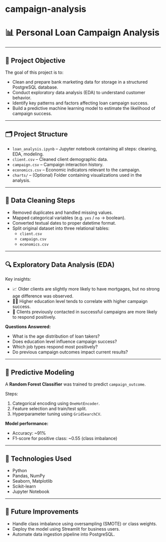 # campaign-analysis
# 📊 Personal Loan Campaign Analysis

---

## 🎯 Project Objective

The goal of this project is to:
- Clean and prepare bank marketing data for storage in a structured PostgreSQL database.
- Conduct exploratory data analysis (EDA) to understand customer behavior.
- Identify key patterns and factors affecting loan campaign success.
- Build a predictive machine learning model to estimate the likelihood of campaign success.

---

## 🗂️ Project Structure

- `loan_analysis.ipynb` – Jupyter notebook containing all steps: cleaning, EDA, modeling.
- `client.csv` – Cleaned client demographic data.
- `campaign.csv` – Campaign interaction history.
- `economics.csv` – Economic indicators relevant to the campaign.
- `charts/` – (Optional) Folder containing visualizations used in the analysis.

---

## 🧹 Data Cleaning Steps

- Removed duplicates and handled missing values.
- Mapped categorical variables (e.g. `yes` / `no` → boolean).
- Converted textual dates to proper datetime format.
- Split original dataset into three relational tables:
  - `client.csv`
  - `campaign.csv`
  - `economics.csv`

---

## 🔍 Exploratory Data Analysis (EDA)

Key insights:
- 📈 Older clients are slightly more likely to have mortgages, but no strong age difference was observed.
- 🧑‍🎓 Higher education level tends to correlate with higher campaign success.
- 💬 Clients previously contacted in successful campaigns are more likely to respond positively.

**Questions Answered:**
- What is the age distribution of loan takers?
- Does education level influence campaign success?
- Which job types respond most positively?
- Do previous campaign outcomes impact current results?

---

## 🤖 Predictive Modeling

A **Random Forest Classifier** was trained to predict `campaign_outcome`.

Steps:
1. Categorical encoding using `OneHotEncoder`.
2. Feature selection and train/test split.
3. Hyperparameter tuning using `GridSearchCV`.

**Model performance:**
- Accuracy: ~91%
- F1-score for positive class: ~0.55 (class imbalance)

---

## 🧠 Technologies Used

- Python
- Pandas, NumPy
- Seaborn, Matplotlib
- Scikit-learn
- Jupyter Notebook

---

## 📌 Future Improvements

- Handle class imbalance using oversampling (SMOTE) or class weights.
- Deploy the model using Streamlit for business users.
- Automate data ingestion pipeline into PostgreSQL.
